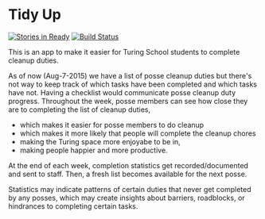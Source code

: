 # Tidy Up

[![Stories in Ready](https://badge.waffle.io/adamcaron/tidy_up.svg?label=ready&title=Ready)](http://waffle.io/adamcaron/tidy_up) [![Build Status](https://travis-ci.org/adamcaron/tidy_up.svg)](https://travis-ci.org/applegrain/dinners_ready)

This is an app to make it easier for Turing School students to complete cleanup duties.

As of now (Aug-7-2015) we have a list of posse cleanup duties but there's not way to keep track of which tasks have been completed and which tasks have not. Having a checklist would communicate posse cleanup duty progress. Throughout the week, posse members can see how close they are to completing the list of cleanup duties,
 - which makes it easier for posse members to do cleanup
 - which makes it more likely that people will complete the cleanup chores
 - making the Turing space more enjoyabe to be in,
 - making people happier and more productive.

At the end of each week, completion statistics get recorded/documented and sent to staff. Then, a fresh list becomes available for the next posse.

Statistics may indicate patterns of certain duties that never get completed by any posses, which may create insights about barriers, roadblocks, or hindrances to completing certain tasks.
